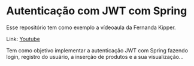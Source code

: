 # Autenticação com JWT com Spring

Esse repositório tem como exemplo a vídeoaula da Fernanda Kipper.

Link: [Youtube](_https://www.youtube.com/watch?v=5w-YCcOjPD0_)

Tem como objetivo implementar a autenticação JWT com Spring fazendo login, registro do usuário, a inserção de produtos e a sua visualização...

